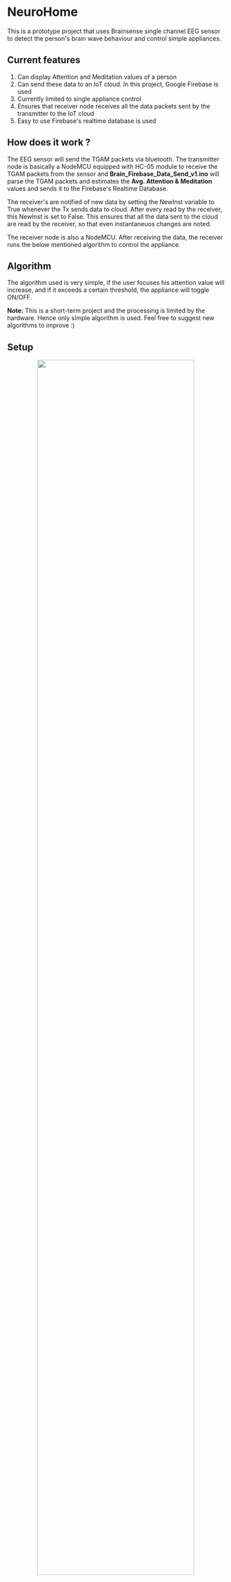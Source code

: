 # NeuroHome
This is a prototype project that uses Brainsense single channel EEG sensor to detect the person's brain wave behaviour and control simple appliances.

## Current features
1. Can display Attention and Meditation values of a person
2. Can send these data to an IoT cloud. In this project, Google Firebase is used
3. Currently limited to single appliance control
4. Ensures that receiver node receives all the data packets sent by the transmitter to the IoT cloud
5. Easy to use Firebase's realtime database is used

## How does it work ?
The EEG sensor will send the TGAM packets via bluetooth. The transmitter node is basically a NodeMCU equipped with HC-05 module to receive the TGAM packets from the sensor and **Brain_Firebase_Data_Send_v1.ino** will parse the TGAM packets and estimates the **Avg. Attention & Meditation** values and sends it to the Firebase's Realtime Database.

The receiver's are notified of new data by setting the NewInst variable to True whenever the Tx sends data to cloud. After every read by the receiver, this NewInst is set to False. This ensures that all the data sent to the cloud are read by the receiver, so that even instantaneuos changes are noted.

The receiver node is also a NodeMCU. After receiving the data, the receiver runs the below mentioned algorithm to control the appliance.

## Algorithm
The algorithm used is very simple, if the user focuses his attention value will increase, and if it exceeds a certain threshold, the appliance will toggle ON/OFF. 

**Note:** This is a short-term project and the processing is limited by the hardware. Hence only simple algorithm is used. Feel free to suggest new algorithms to improve :)

## Setup
<p align="center">
<img src="https://github.com/Kalaimani02/NeuroHome/assets/89019323/743b892e-e345-4295-ac7e-2d64f98d7706" width=85% height=85%>
<img src="https://github.com/Kalaimani02/NeuroHome/assets/89019323/a9c1e5e2-fc84-4b26-945c-8b0a84684ae4" width=84% height=84%>
</p>
<!-- ![image](https://github.com/Kalaimani02/NeuroHome/assets/89019323/743b892e-e345-4295-ac7e-2d64f98d7706)
![image](https://github.com/Kalaimani02/NeuroHome/assets/89019323/a9c1e5e2-fc84-4b26-945c-8b0a84684ae4) -->

## Software and Hardware requirements
1. Create a Realtime database in Firebase
2. Install support ESP8266 board in Arduino IDE
3. Install ESP8266WiFi, SoftwareSerial, FirebaseESP8266 Library
4. Configure bluetooth as Master-slave and Bind Tx HC05 to Sensor HC05
5. Two NodeMCU for TX and Rx

## Note
- The user need to wear the sensor such that the electrode is right above the left eye on the forehead. 
- Fill the Tx, Rx code with your own Database details and WiFi details
